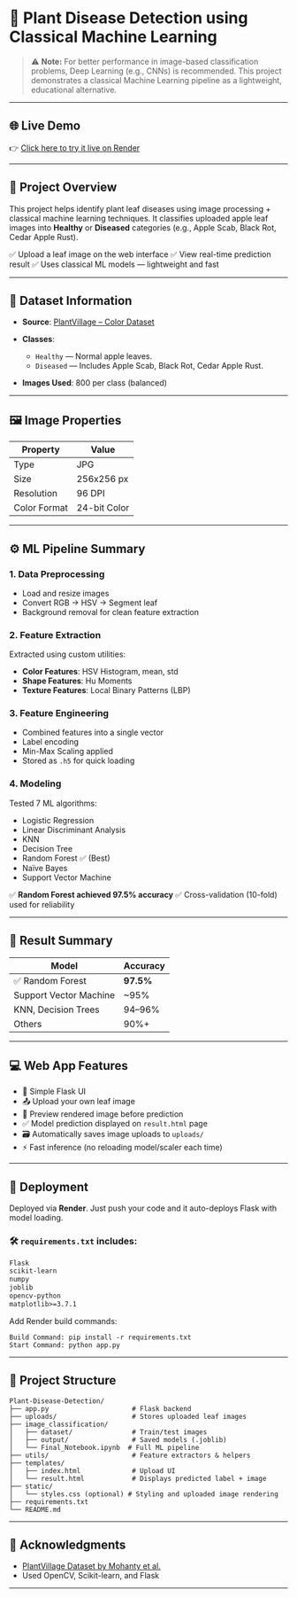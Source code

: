 # 🌿 Plant Disease Detection using Classical Machine Learning

> ⚠️ **Note:** For better performance in image-based classification problems, Deep Learning (e.g., CNNs) is recommended. This project demonstrates a classical Machine Learning pipeline as a lightweight, educational alternative.

---

## 🌐 Live Demo

👉 [Click here to try it live on Render](https://plant-disease-detection-ls8e.onrender.com)


---

## 📌 Project Overview

This project helps identify plant leaf diseases using image processing + classical machine learning techniques. It classifies uploaded apple leaf images into **Healthy** or **Diseased** categories (e.g., Apple Scab, Black Rot, Cedar Apple Rust).

✅ Upload a leaf image on the web interface
✅ View real-time prediction result
✅ Uses classical ML models — lightweight and fast

---

## 🧾 Dataset Information

* **Source**: [PlantVillage – Color Dataset](https://github.com/spMohanty/PlantVillage-Dataset/tree/master/raw/color)
* **Classes**:

  * `Healthy` — Normal apple leaves.
  * `Diseased` — Includes Apple Scab, Black Rot, Cedar Apple Rust.
* **Images Used**: 800 per class (balanced)

---

## 🖼️ Image Properties

| Property     | Value        |
| ------------ | ------------ |
| Type         | JPG          |
| Size         | 256x256 px   |
| Resolution   | 96 DPI       |
| Color Format | 24-bit Color |

---

## ⚙️ ML Pipeline Summary

### 1. **Data Preprocessing**

* Load and resize images
* Convert RGB → HSV → Segment leaf
* Background removal for clean feature extraction

### 2. **Feature Extraction**

Extracted using custom utilities:

* **Color Features**: HSV Histogram, mean, std
* **Shape Features**: Hu Moments
* **Texture Features**: Local Binary Patterns (LBP)

### 3. **Feature Engineering**

* Combined features into a single vector
* Label encoding
* Min-Max Scaling applied
* Stored as `.h5` for quick loading

### 4. **Modeling**

Tested 7 ML algorithms:

* Logistic Regression
* Linear Discriminant Analysis
* KNN
* Decision Tree
* Random Forest ✅ (Best)
* Naïve Bayes
* Support Vector Machine

✅ **Random Forest achieved 97.5% accuracy**
✅ Cross-validation (10-fold) used for reliability

---

## 🧪 Result Summary

| Model                  | Accuracy  |
| ---------------------- | --------- |
| ✅ Random Forest        | **97.5%** |
| Support Vector Machine | \~95%     |
| KNN, Decision Trees    | 94–96%    |
| Others                 | 90%+      |

---

## 💻 Web App Features

* 🌱 Simple Flask UI
* 📤 Upload your own leaf image
* 📸 Preview rendered image before prediction
* ✅ Model prediction displayed on `result.html` page
* 🗃️ Automatically saves image uploads to `uploads/`
* ⚡ Fast inference (no reloading model/scaler each time)

---

## 🚀 Deployment

Deployed via **Render**.
Just push your code and it auto-deploys Flask with model loading.

### 🛠️ `requirements.txt` includes:

```txt
Flask
scikit-learn
numpy
joblib
opencv-python
matplotlib>=3.7.1
```

Add Render build commands:

```
Build Command: pip install -r requirements.txt
Start Command: python app.py
```

---

## 📁 Project Structure

```
Plant-Disease-Detection/
├── app.py                     # Flask backend
├── uploads/                   # Stores uploaded leaf images
├── image_classification/
│   ├── dataset/               # Train/test images
│   ├── output/                # Saved models (.joblib)
│   └── Final_Notebook.ipynb  # Full ML pipeline
├── utils/                     # Feature extractors & helpers
├── templates/
│   ├── index.html             # Upload UI
│   └── result.html            # Displays predicted label + image
├── static/
│   └── styles.css (optional) # Styling and uploaded image rendering
├── requirements.txt
└── README.md
```

---

## 🙌 Acknowledgments

* [PlantVillage Dataset by Mohanty et al.](https://github.com/spMohanty/PlantVillage-Dataset)
* Used OpenCV, Scikit-learn, and Flask

---

